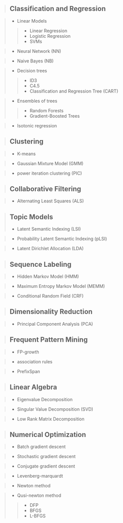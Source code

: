 >## Classification and Regression

> * Linear Models
> > * Linear Regression
> > * Logistic Regression
> > * SVMs

> * Neural Network (NN)

>* Naive Bayes (NB)

>* Decision trees 
> > * ID3
> > * C4.5
> > * Classification and Regression Tree (CART)

>* Ensembles of trees 
> > * Random Forests
> > * Gradient-Boosted Trees

>* Isotonic regression


> ## Clustering

> * K-means

> * Gaussian Mixture Model (GMM)

> * power iteration clustering (PIC)


> ## Collaborative Filtering

>* Alternating Least Squares (ALS)

> ## Topic Models
>* Latent Semantic Indexing (LSI)

>* Probability Latent Semantic Indexing (pLSI)

>* Latent Dirichlet Allocation (LDA)

> ## Sequence Labeling 

>* Hidden Markov Model (HMM)

>* Maximum Entropy Markov Model (MEMM)

>* Conditional Random Field (CRF)

> ## Dimensionality Reduction

>* Principal Component Analysis (PCA)

> ## Frequent Pattern Mining

>* FP-growth

>* association rules

>* PrefixSpan

> ## Linear Algebra

>* Eigenvalue Decomposition

>* Singular Value Decomposition (SVD)

>* Low Rank Matrix Decomposition

> ## Numerical Optimization 

>* Batch gradient descent

>* Stochastic gradient descent

>* Conjugate gradient descent

>* Levenberg-marquardt 

>* Newton method

>* Qusi-newton method
> > * DFP
> > * BFGS
> > * L-BFGS